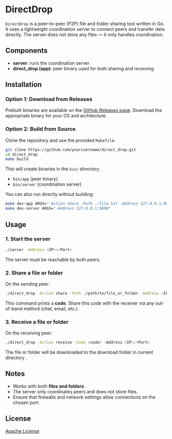 # DirectDrop

`DirectDrop` is a peer-to-peer (P2P) file and folder sharing tool written in Go.
It uses a lightweight coordination server to connect peers and transfer data directly.
The server does not store any files — it only handles coordination.

## Components

* **server**: runs the coordination server
* **direct\_drop (app)**: peer binary used for both sharing and receiving

## Installation

### Option 1: Download from Releases

Prebuilt binaries are available on the [GitHub Releases page](https://github.com/yourusername/direct_drop/releases).
Download the appropriate binary for your OS and architecture.

### Option 2: Build from Source

Clone the repository and use the provided `Makefile`:

```bash
git clone https://github.com/yourusername/direct_drop.git
cd direct_drop
make build
```

This will create binaries in the `bin/` directory:

* `bin/app` (peer binary)
* `bin/server` (coordination server)

You can also run directly without building:

```bash
make dev-app ARGS="-Action share -Path ./file.txt -Address 127.0.0.1:9000"
make dev-server ARGS="-Address 127.0.0.1:9000"
```

## Usage

### 1. Start the server

```bash
./server -Address <IP>:<Port>
```

The server must be reachable by both peers.

### 2. Share a file or folder

On the sending peer:

```bash
./direct_drop -Action share -Path ./path/to/file_or_folder -Address <IP>:<Port>
```

This command prints a **code**.
Share this code with the receiver via any out-of-band method (chat, email, etc.).

### 3. Receive a file or folder

On the receiving peer:

```bash
./direct_drop -Action receive -Code <code> -Address <IP>:<Port>
```

The file or folder will be downloaded to the download folder in current directory .

## Notes

* Works with both **files and folders**.
* The server only coordinates peers and does not store files.
* Ensure that firewalls and network settings allow connections on the chosen port.


## License

[Apache License](./LICENSE)

